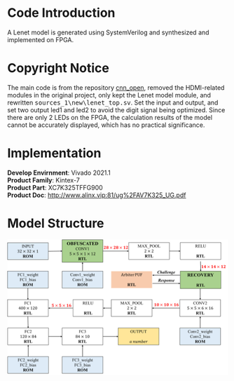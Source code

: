 # Code Introduction
A Lenet model is generated using SystemVerilog and synthesized and implemented on FPGA.
# Copyright Notice
The main code is from the repository [cnn_open](https://github.com/lulinchen/cnn_open), removed the HDMI-related modules in the original project, only kept the Lenet model module, and rewritten <kbd>sources_1\new\lenet_top.sv</kbd>. Set the input and output, and set two output led1 and led2 to avoid the digit signal being optimized. Since there are only 2 LEDs on the FPGA, the calculation results of the model cannot be accurately displayed, which has no practical significance.
 
 # Implementation
**Develop Envirnment**: Vivado 2021.1\
**Product Family**: Kintex-7\
**Product Part**: XC7K325TFFG900\
**Product Doc**: http://www.alinx.vip:81/ug%2FAV7K325_UG.pdf

# Model Structure
![lenet model.png](https://github.com/renaturation/DNN_PUF_FPGA/blob/main/lenet%20model.png)
